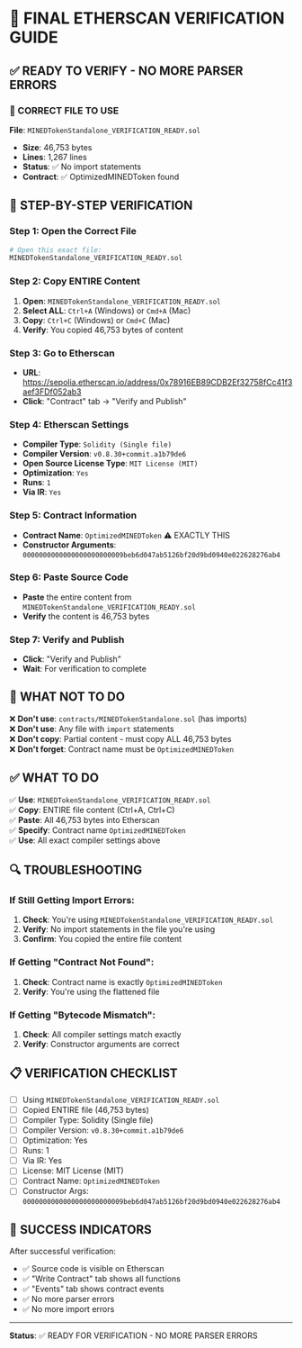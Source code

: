 # 🎯 FINAL ETHERSCAN VERIFICATION GUIDE

## ✅ READY TO VERIFY - NO MORE PARSER ERRORS

### 📁 CORRECT FILE TO USE
**File**: `MINEDTokenStandalone_VERIFICATION_READY.sol`
- **Size**: 46,753 bytes
- **Lines**: 1,267 lines
- **Status**: ✅ No import statements
- **Contract**: ✅ OptimizedMINEDToken found

## 🔧 STEP-BY-STEP VERIFICATION

### Step 1: Open the Correct File
```bash
# Open this exact file:
MINEDTokenStandalone_VERIFICATION_READY.sol
```

### Step 2: Copy ENTIRE Content
1. **Open**: `MINEDTokenStandalone_VERIFICATION_READY.sol`
2. **Select ALL**: `Ctrl+A` (Windows) or `Cmd+A` (Mac)
3. **Copy**: `Ctrl+C` (Windows) or `Cmd+C` (Mac)
4. **Verify**: You copied 46,753 bytes of content

### Step 3: Go to Etherscan
- **URL**: https://sepolia.etherscan.io/address/0x78916EB89CDB2Ef32758fCc41f3aef3FDf052ab3
- **Click**: "Contract" tab → "Verify and Publish"

### Step 4: Etherscan Settings
- **Compiler Type**: `Solidity (Single file)`
- **Compiler Version**: `v0.8.30+commit.a1b79de6`
- **Open Source License Type**: `MIT License (MIT)`
- **Optimization**: `Yes`
- **Runs**: `1`
- **Via IR**: `Yes`

### Step 5: Contract Information
- **Contract Name**: `OptimizedMINEDToken` ⚠️ EXACTLY THIS
- **Constructor Arguments**: `0000000000000000000000009beb6d047ab5126bf20d9bd0940e022628276ab4`

### Step 6: Paste Source Code
- **Paste** the entire content from `MINEDTokenStandalone_VERIFICATION_READY.sol`
- **Verify** the content is 46,753 bytes

### Step 7: Verify and Publish
- **Click**: "Verify and Publish"
- **Wait**: For verification to complete

## 🚫 WHAT NOT TO DO

❌ **Don't use**: `contracts/MINEDTokenStandalone.sol` (has imports)  
❌ **Don't use**: Any file with `import` statements  
❌ **Don't copy**: Partial content - must copy ALL 46,753 bytes  
❌ **Don't forget**: Contract name must be `OptimizedMINEDToken`  

## ✅ WHAT TO DO

✅ **Use**: `MINEDTokenStandalone_VERIFICATION_READY.sol`  
✅ **Copy**: ENTIRE file content (Ctrl+A, Ctrl+C)  
✅ **Paste**: All 46,753 bytes into Etherscan  
✅ **Specify**: Contract name `OptimizedMINEDToken`  
✅ **Use**: All exact compiler settings above  

## 🔍 TROUBLESHOOTING

### If Still Getting Import Errors:
1. **Check**: You're using `MINEDTokenStandalone_VERIFICATION_READY.sol`
2. **Verify**: No import statements in the file you're using
3. **Confirm**: You copied the entire file content

### If Getting "Contract Not Found":
1. **Check**: Contract name is exactly `OptimizedMINEDToken`
2. **Verify**: You're using the flattened file

### If Getting "Bytecode Mismatch":
1. **Check**: All compiler settings match exactly
2. **Verify**: Constructor arguments are correct

## 📋 VERIFICATION CHECKLIST

- [ ] Using `MINEDTokenStandalone_VERIFICATION_READY.sol`
- [ ] Copied ENTIRE file (46,753 bytes)
- [ ] Compiler Type: Solidity (Single file)
- [ ] Compiler Version: `v0.8.30+commit.a1b79de6`
- [ ] Optimization: Yes
- [ ] Runs: 1
- [ ] Via IR: Yes
- [ ] License: MIT License (MIT)
- [ ] Contract Name: `OptimizedMINEDToken`
- [ ] Constructor Args: `0000000000000000000000009beb6d047ab5126bf20d9bd0940e022628276ab4`

## 🎯 SUCCESS INDICATORS

After successful verification:
- ✅ Source code is visible on Etherscan
- ✅ "Write Contract" tab shows all functions
- ✅ "Events" tab shows contract events
- ✅ No more parser errors
- ✅ No more import errors

---

**Status**: ✅ READY FOR VERIFICATION - NO MORE PARSER ERRORS

